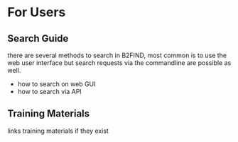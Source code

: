 # For Users

## Search Guide
there are several methods to search in B2FIND, most common is to use the web user interface but search requests via the commandline are possible as well.

- how to search on web GUI
- how to search via API

## Training Materials
links training materials if they exist
